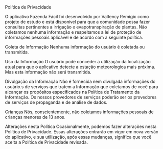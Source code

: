 Política de Privacidade

O aplicativo Fazenda Fácil foi desenvolvido por Valtency Remígio como projeto de estudo e está disponível para que a comunidade possa fazer consultas pertinentes a irrigação e evapotranspiração de plantas.
Não coletamos nenhuma informação e respeitamos a lei de proteção de informações pessoais aplicável e de acordo com a seguinte política.

Coleta de Informação
Nenhuma informação do usuário é coletada ou transmitida.

Uso da Informação
O usuário pode conceder a utilização da localização atual para que o aplicativo detecte a estação meteorologica mais próxima. Mas esta informação não será transmitida.

Divulgação da Informação
Não é fornecida nem divulgada informações do usuário.s de serviços que tratem a Informação que coletamos de você para alcançar os propósitos especificados na Política de Tratamento da Informação. Os nossos provedores de serviços poderão ser os provedores de serviços de propaganda e de análise de dados.

Crianças
Nós, conscientemente, não coletamos informações pessoais de crianças menores de 13 anos.

Alterações nesta Política
Ocasionalmente, podemos fazer alterações nesta Política de Privacidade. Essas alterações entrarão em vigor em nova versão do aplicativo, e sua utilização, após essas mudanças, significa que você aceita a Política de Privacidade revisada.
